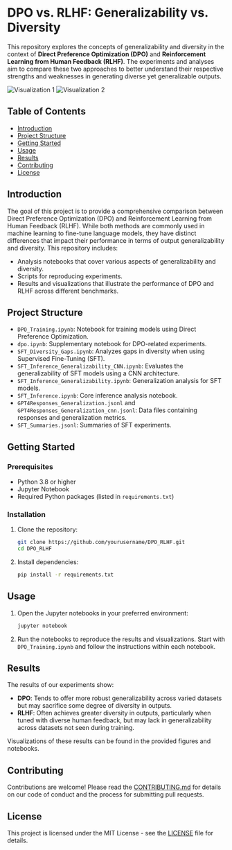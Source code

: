 # DPO vs. RLHF: Generalizability vs. Diversity

This repository explores the concepts of generalizability and diversity in the context of **Direct Preference Optimization (DPO)** and **Reinforcement Learning from Human Feedback (RLHF)**. The experiments and analyses aim to compare these two approaches to better understand their respective strengths and weaknesses in generating diverse yet generalizable outputs.

![Visualization 1](https://github.com/PranavGrandhi/DPO_RLHF/assets/39693342/4c7b63fa-5804-4edc-9985-7df3c39ce813)
![Visualization 2](https://github.com/PranavGrandhi/DPO_RLHF/assets/39693342/3ffa2b75-d138-46d8-a0df-4a57d7a9a6ff)

## Table of Contents

- [Introduction](#introduction)
- [Project Structure](#project-structure)
- [Getting Started](#getting-started)
- [Usage](#usage)
- [Results](#results)
- [Contributing](#contributing)
- [License](#license)

## Introduction

The goal of this project is to provide a comprehensive comparison between Direct Preference Optimization (DPO) and Reinforcement Learning from Human Feedback (RLHF). While both methods are commonly used in machine learning to fine-tune language models, they have distinct differences that impact their performance in terms of output generalizability and diversity. This repository includes:

- Analysis notebooks that cover various aspects of generalizability and diversity.
- Scripts for reproducing experiments.
- Results and visualizations that illustrate the performance of DPO and RLHF across different benchmarks.

## Project Structure

- `DPO_Training.ipynb`: Notebook for training models using Direct Preference Optimization.
- `dpo.ipynb`: Supplementary notebook for DPO-related experiments.
- `SFT_Diversity_Gaps.ipynb`: Analyzes gaps in diversity when using Supervised Fine-Tuning (SFT).
- `SFT_Inference_Generalizability_CNN.ipynb`: Evaluates the generalizability of SFT models using a CNN architecture.
- `SFT_Inference_Generalizability.ipynb`: Generalization analysis for SFT models.
- `SFT_Inference.ipynb`: Core inference analysis notebook.
- `GPT4Responses_Generalization.jsonl` and `GPT4Responses_Generalization_cnn.jsonl`: Data files containing responses and generalization metrics.
- `SFT_Summaries.jsonl`: Summaries of SFT experiments.

## Getting Started

### Prerequisites

- Python 3.8 or higher
- Jupyter Notebook
- Required Python packages (listed in `requirements.txt`)

### Installation

1. Clone the repository:

    ```bash
    git clone https://github.com/yourusername/DPO_RLHF.git
    cd DPO_RLHF
    ```

2. Install dependencies:

    ```bash
    pip install -r requirements.txt
    ```

## Usage

1. Open the Jupyter notebooks in your preferred environment:

    ```bash
    jupyter notebook
    ```

2. Run the notebooks to reproduce the results and visualizations. Start with `DPO_Training.ipynb` and follow the instructions within each notebook.

## Results

The results of our experiments show:

- **DPO**: Tends to offer more robust generalizability across varied datasets but may sacrifice some degree of diversity in outputs.
- **RLHF**: Often achieves greater diversity in outputs, particularly when tuned with diverse human feedback, but may lack in generalizability across datasets not seen during training.

Visualizations of these results can be found in the provided figures and notebooks.

## Contributing

Contributions are welcome! Please read the [CONTRIBUTING.md](CONTRIBUTING.md) for details on our code of conduct and the process for submitting pull requests.

## License

This project is licensed under the MIT License - see the [LICENSE](LICENSE) file for details.
